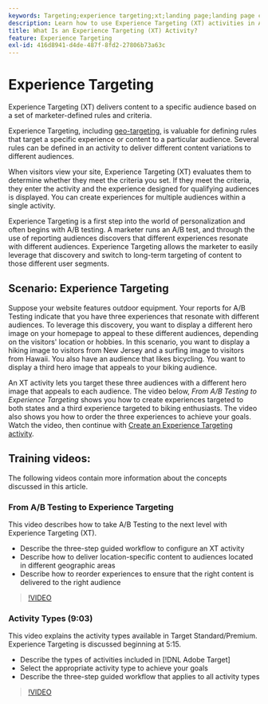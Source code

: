 ```yaml
---
keywords: Targeting;experience targeting;xt;landing page;landing page campaign
description: Learn how to use Experience Targeting (XT) activities in Adobe [!DNL Target] to deliver content to a specific audience based on a set of marketer-defined rules and criteria.
title: What Is an Experience Targeting (XT) Activity?
feature: Experience Targeting
exl-id: 416d8941-d4de-487f-8fd2-27806b73a63c
---
```

# Experience Targeting

Experience Targeting (XT) delivers content to a specific audience based on a set of marketer-defined rules and criteria.

Experience Targeting, including [geo-targeting](/help/main/c-target/c-audiences/c-target-rules/geo.md), is valuable for defining rules that target a specific experience or content to a particular audience. Several rules can be defined in an activity to deliver different content variations to different audiences.

When visitors view your site, Experience Targeting (XT) evaluates them to determine whether they meet the criteria you set. If they meet the criteria, they enter the activity and the experience designed for qualifying audiences is displayed. You can create experiences for multiple audiences within a single activity.

Experience Targeting is a first step into the world of personalization and often begins with A/B testing. A marketer runs an A/B test, and through the use of reporting audiences discovers that different experiences resonate with different audiences. Experience Targeting allows the marketer to easily leverage that discovery and switch to long-term targeting of content to those different user segments.

## Scenario: Experience Targeting

Suppose your website features outdoor equipment. Your reports for A/B Testing indicate that you have three experiences that resonate with different audiences. To leverage this discovery, you want to display a different hero image on your homepage to appeal to these different audiences, depending on the visitors' location or hobbies. In this scenario, you want to display a hiking image to visitors from New Jersey and a surfing image to visitors from Hawaii. You also have an audience that likes bicycling. You want to display a third hero image that appeals to your biking audience. 

An XT activity lets you target these three audiences with a different hero image that appeals to each audience. The video below, *From A/B Testing to Experience Targeting* shows you how to create experiences targeted to both states and a third experience targeted to biking enthusiasts. The video also shows you how to order the three experiences to achieve your goals. Watch the video, then continue with [Create an Experience Targeting activity](/help/main/c-activities/t-experience-target/t-xt-create/xt-create.md).

## Training videos:

The following videos contain more information about the concepts discussed in this article.

### From A/B Testing to Experience Targeting

This video describes how to take A/B Testing to the next level with Experience Targeting (XT).

* Describe the three-step guided workflow to configure an XT activity 
* Describe how to deliver location-specific content to audiences located in different geographic areas 
* Describe how to reorder experiences to ensure that the right content is delivered to the right audience

>[!VIDEO](https://video.tv.adobe.com/v/22418/)

### Activity Types (9:03)

This video explains the activity types available in Target Standard/Premium. Experience Targeting is discussed beginning at 5:15.

* Describe the types of activities included in [!DNL Adobe Target] 
* Select the appropriate activity type to achieve your goals 
* Describe the three-step guided workflow that applies to all activity types

>[!VIDEO](https://video.tv.adobe.com/v/17386)
